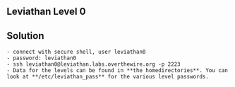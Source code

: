 ## Leviathan Level 0

## Solution
	- connect with secure shell, user leviathan0
	- password: leviathan0
	- ssh leviathan0@leviathan.labs.overthewire.org -p 2223
	- Data for the levels can be found in **the homedirectories**. You can look at **/etc/leviathan_pass** for the various level passwords.
